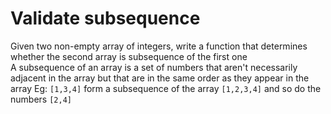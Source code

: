 # Validate subsequence
Given two non-empty array of integers, write a function that determines whether the second array is subsequence of the first one
<br/>
A subsequence of an array is a set of numbers that aren't necessarily adjacent in the array but that are in the same order as they appear in the array
Eg: <code>[1,3,4]</code> form a subsequence of the array <code>[1,2,3,4]</code> and so do the numbers <code>[2,4]</code>